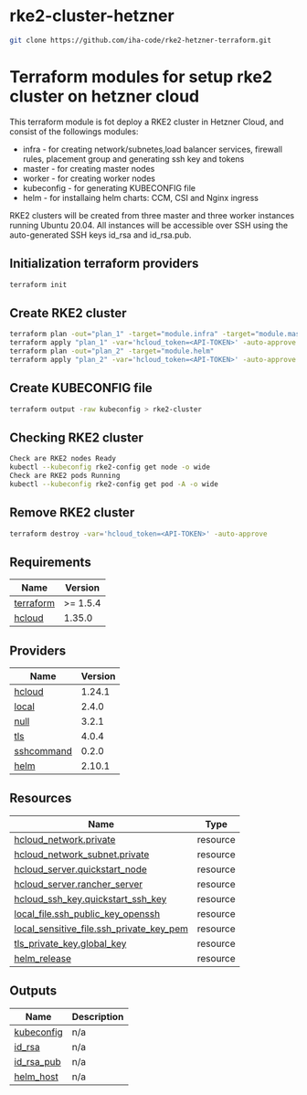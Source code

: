 # rke2-cluster-hetzner


```bash
git clone https://github.com/iha-code/rke2-hetzner-terraform.git
```

# Terraform modules for setup rke2 cluster on hetzner cloud

This terraform module is fot deploy a RKE2 cluster in Hetzner Cloud, and consist of the followings modules:

- infra - for creating network/subnetes,load balancer services, firewall rules, placement group and generating ssh key and tokens
- master - for creating master nodes
- worker - for creating worker nodes
- kubeconfig - for generating KUBECONFIG file
- helm - for installaing helm charts: CCM, CSI and Nginx ingress

RKE2 clusters will be created from three master and three worker instances running Ubuntu 20.04. All instances will be accessible over SSH using the auto-generated SSH keys id_rsa and id_rsa.pub.


## Initialization terraform providers

```bash
terraform init
```

## Create RKE2 cluster

```bash
terraform plan -out="plan_1" -target="module.infra" -target="module.master" -target="module.worker" -target="module.kubeconfig"
terraform apply "plan_1" -var='hcloud_token=<API-TOKEN>' -auto-approve
terraform plan -out="plan_2" -target="module.helm"
terraform apply "plan_2" -var='hcloud_token=<API-TOKEN>' -auto-approve
```


## Create KUBECONFIG file

```bash
terraform output -raw kubeconfig > rke2-cluster
```

## Checking RKE2 cluster

```bash
Check are RKE2 nodes Ready
kubectl --kubeconfig rke2-config get node -o wide
Check are RKE2 pods Running
kubectl --kubeconfig rke2-config get pod -A -o wide
```

## Remove  RKE2 cluster

```bash
terraform destroy -var='hcloud_token=<API-TOKEN>' -auto-approve
```

## Requirements

| Name | Version |
|------|---------|
| <a name="requirement_terraform"></a> [terraform](#requirement\_terraform) | >= 1.5.4 |
| <a name="requirement_hcloud"></a> [hcloud](#requirement\_hcloud) | 1.35.0 |


## Providers

| Name | Version |
|------|---------|
| <a name="provider_hcloud"></a> [hcloud](#provider\_hcloud) | 1.24.1 |
| <a name="provider_local"></a> [local](#provider\_local) | 2.4.0 |
| <a name="provider_null"></a> [null](#provider\_null) | 3.2.1 |
| <a name="provider_tls"></a> [tls](#provider\_tls) | 4.0.4 |
| <a name="provider_sshcommand"></a> [sshcommand](#provider\_sshcommand) | 0.2.0 |
| <a name="provider_helm"></a> [helm](#provider\_helm) | 2.10.1 |

## Resources


| Name | Type |
|------|------|
| [hcloud_network.private](https://registry.terraform.io/providers/hetznercloud/hcloud/1.24.1/docs/resources/network) | resource |
| [hcloud_network_subnet.private](https://registry.terraform.io/providers/hetznercloud/hcloud/1.24.1/docs/resources/network_subnet) | resource |
| [hcloud_server.quickstart_node](https://registry.terraform.io/providers/hetznercloud/hcloud/1.24.1/docs/resources/server) | resource |
| [hcloud_server.rancher_server](https://registry.terraform.io/providers/hetznercloud/hcloud/1.24.1/docs/resources/server) | resource |
| [hcloud_ssh_key.quickstart_ssh_key](https://registry.terraform.io/providers/hetznercloud/hcloud/1.24.1/docs/resources/ssh_key) | resource |
| [local_file.ssh_public_key_openssh](https://registry.terraform.io/providers/hashicorp/local/2.4.0/docs/resources/file) | resource |
| [local_sensitive_file.ssh_private_key_pem](https://registry.terraform.io/providers/hashicorp/local/2.4.0/docs/resources/sensitive_file) | resource |
| [tls_private_key.global_key](https://registry.terraform.io/providers/hashicorp/tls/4.0.4/docs/resources/private_key) | resource |
| [helm_release](https://registry.terraform.io/providers/hashicorp/helm/2.10.1/docs/resources/release) | resource |

## Outputs

| Name | Description |
|------|-------------|
| <a name="output_kubeconfig"></a> [kubeconfig](#kubeconfig) | n/a |
| <a name="output_id_rsa"></a> [id_rsa](#id_rsa) | n/a |
| <a name="output_id_rsa_pub"></a> [id_rsa_pub](#id_rsa_pub) | n/a |
| <a name="output_helm_host"></a> [helm_host](#helm_host) | n/a |
